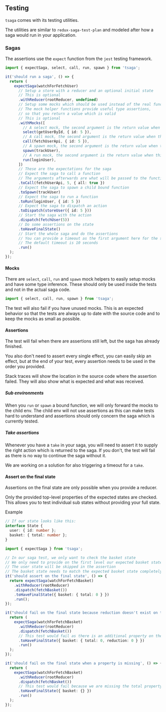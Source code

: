 ## Testing

`tsaga` comes with its testing utilities.

The utilities are similar to `redux-saga-test-plan` and modeled after how a saga would run in your application.

### Sagas

The assertions use the `expect` function from the `jest` testing framework.

```typescript
import { expectSaga, select, call, run, spawn } from 'tsaga';

it('should run a saga', () => {
  return (
    expectSaga(watchForFetchUser)
      // Setup a store with a reducer and an optional initial state
      // This is optional
      .withReducer(rootReducer, undefined)
      // Setup some mocks which should be used instead of the real functions
      // The mock helper functions provide useful type assertions,
      // so that you return a value which is valid
      // This is optional
      .withMocks([
        // A select mock, the second argument is the return value when this mock is used
        select(getUserById, { id: 5 }),
        // A call mock, the second argument is the return value when this mock is used
        call(fetchUserApi, { id: 5 }),
        // A spawn mock, the second argument is the return value when this mock is used
        spawn(trackUser),
        // A run mock, the second argument is the return value when this mock is used
        run(loginUser),
      ])
      // These are the expectations for the saga
      // Expect the saga to call a function
      // The arguments afterwards are what will be passed to the function
      .toCall(fetchUserApi, 5, { all: true })
      // Expect the saga to spawn a child bound function
      .toSpawn(trackUser)
      // Expect the saga to run a function
      .toRun(loginUser, { id: 5 })
      // Expect the saga to dispatch an action
      .toDispatch(storeUser({ id: 5 }))
      // Start the saga with the action
      .dispatch(fetchUser(5))
      // Do some assertions on the state
      .toHaveFinalState()
      // Start the whole saga and do the assertions
      // You can provide a timeout as the first argument here for the saga to fail if it takes too long
      // The default timeout is 10 seconds
      .run()
  );
});
```

#### Mocks

There are `select`, `call`, `run` and `spawn` mock helpers to easily setup mocks and have some type inference.
These should only be used inside the tests and not in the actual saga code.

```typescript
import { select, call, run, spawn } from 'tsaga';
```

The test will also fail if you have unused mocks.
This is an expected behavior so that the tests are always up to date with the source code and to keep the mocks as small as possible.

#### Assertions

The test will fail when there are assertions still left, but the saga has already finished.

You also don't need to assert every single effect, you can easily skip an effect, but at the end of your test, every assertion needs to be used in the order you provided.

Stack traces will show the location in the source code where the assertion failed.
They will also show what is expected and what was received.

##### Sub environments

When you `run` or `spawn` a bound function, we will only forward the mocks to the child env.
The child env will not use assertions as this can make tests hard to understand and assertions should only concern the saga which is currently tested.

##### Take assertions

Whenever you have a `take` in your saga, you will need to assert it to supply the right action which is returned to the saga.
If you don't, the test will fail as there is no way to continue the saga without it.

We are working on a solution for also triggering a timeout for a `take`.

#### Assert on the final state

Assertions on the final state are only possible when you provide a reducer.

Only the provided top-level properties of the expected states are checked.
This allows you to test individual sub states without providing your full state.

Example

```typescript
// If our state looks like this:
interface State {
  user: { id: number };
  basket: { total: number };
}

import { expectSaga } from 'tsaga';

// In our saga test, we only want to check the basket state
// We only need to provide on the first level our expected basket state
// The user state will be skipped in the assertion
// The basket state needs to match the expected basket state completely though
it('should assert on the final state', () => {
  return expectSaga(watchForFetchBasket)
    .withReducer(rootReducer)
    .dispatch(fetchBasket())
    .toHaveFinalState({ basket: { total: 0 } })
    .run();
});

it("should fail on the final state because reduction doesn't exist on the actual state", () => {
  return (
    expectSaga(watchForFetchBasket)
      .withReducer(rootReducer)
      .dispatch(fetchBasket())
      // This test would fail as there is an additional property on the expected state which isn't in the actual state
      .toHaveFinalState({ basket: { total: 0, reduction: 0 } })
      .run()
  );
});

it('should fail on the final state when a property is missing', () => {
  return (
    expectSaga(watchForFetchBasket)
      .withReducer(rootReducer)
      .dispatch(fetchBasket())
      // This test would fail because we are missing the total property
      .toHaveFinalState({ basket: {} })
      .run()
  );
});
```
